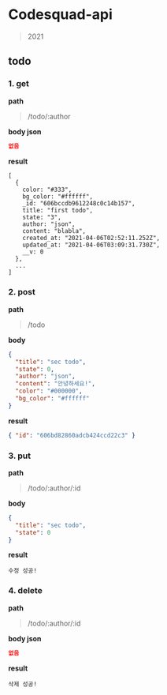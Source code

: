 # Codesquad-api

> 2021

## todo

### 1. get

**path**

> /todo/:author

**body json**

```json
없음
```

**result**

```
[
  {
    color: "#333",
    bg_color: "#ffffff",
    _id: "606bccdb9612248c0c14b157",
    title: "first todo",
    state: "3",
    author: "json",
    content: "blabla",
    created_at: "2021-04-06T02:52:11.252Z",
    updated_at: "2021-04-06T03:09:31.730Z",
    __v: 0
  },
  ...
]
```

### 2. post

**path**

> /todo

**body**

```json
{
  "title": "sec todo",
  "state": 0,
  "author": "json",
  "content": "안녕하세요!",
  "color": "#000000",
  "bg_color": "#ffffff"
}
```

**result**

```json
{ "id": "606bd82860adcb424ccd22c3" }
```

### 3. put

**path**

> /todo/:author/:id

**body**

```json
{
  "title": "sec todo",
  "state": 0
}
```

**result**

```
수정 성공!
```

### 4. delete

**path**

> /todo/:author/:id

**body json**

```json
없음
```

**result**

```
삭제 성공!
```
